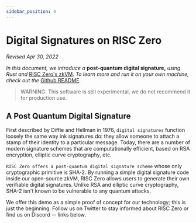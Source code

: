 ```yaml
---
sidebar_position: 4
---
```


# Digital Signatures on RISC Zero

*Revised Apr 30, 2022*

*In this document, we introduce a* **post-quantum digital signature,** *using Rust and* [RISC Zero's zkVM](zkvm_overview.md). *To learn more and run it on your own machine, check out the* [Github README](https://github.com/risc0/risc0/tree/main/examples/rust/digital_signature).
> WARNING: This software is still experimental, we do not recommend it for production use.

## A Post Quantum Digital Signature

First described by Diffie and Hellman in 1976, `digital signatures` function loosely the same way ink signatures do: they allow someone to attach a stamp of their identity to a particular message. Today, there are a number of modern signature schemes that are computationally efficient, based on RSA encryption, elliptic curve cryptography, etc. 

`RISC Zero offers a post-quantum digital signature scheme` whose only cryptographic primitive is SHA-2. By running a simple digital signature code inside our open-source zkVM, RISC Zero allows users to generate their own verifiable digital signatures. Unlike RSA and elliptic curve cryptography, SHA-2 isn't known to be vulnerable to any quantum attacks.

We offer this demo as a simple proof of concept for our technology; this is just the beginning. Follow us on Twitter to stay informed about RISC Zero or find us on Discord -- links below.